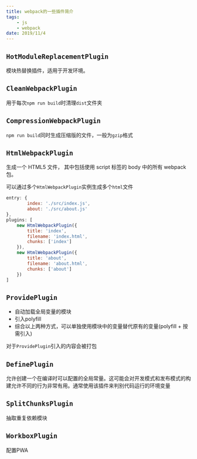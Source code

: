 ```yaml
---
title: webpack的一些插件简介
tags:
    - js
    - webpack
date: 2019/11/4
---
```


## `HotModuleReplacementPlugin`

模块热替换插件，适用于开发环境。

## `CleanWebpackPlugin`

用于每次`npm run build`时清理`dist`文件夹

## `CompressionWebpackPlugin`

`npm run build`同时生成压缩版的文件，一般为`gzip`格式

## `HtmlWebpackPlugin`

生成一个 HTML5 文件， 其中包括使用 script 标签的 body 中的所有 webpack 包。

可以通过多个`HtmlWebpackPlugin`实例生成多个`html`文件

```js
entry: {
        index: './src/index.js',
        about: './src/about.js'
},
plugins: [
    new HtmlWebpackPlugin({
        title: 'index',
        filename: 'index.html',
        chunks: ['index']
    }),
    new HtmlWebpackPlugin({
        title: 'about',
        filename: 'about.html',
        chunks: ['about']
    })
]
```

## `ProvidePlugin`

- 自动加载全局变量的模块
- 引入polyfill
- 综合以上两种方式，可以单独使用模块中的变量替代原有的变量(polyfill + 按需引入)

对于`ProvidePlugin`引入的内容会被打包

## `DefinePlugin`

允许创建一个在编译时可以配置的全局常量。这可能会对开发模式和发布模式的构建允许不同的行为非常有用。通常使用该插件来判别代码运行的环境变量

## `SplitChunksPlugin`

抽取重复依赖模块

## `WorkboxPlugin`

配置PWA
